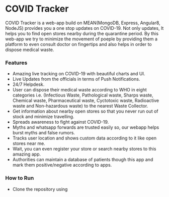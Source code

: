 # COVID Tracker

COVID Tracker is a web-app build on MEAN(MongoDB, Express, Angular8, NodeJS) provides you a one stop updates on COVID-19. Not only updates, It helps you to find open stores nearby during the quarantine period. 
By this web-app we try to minimize the movement of poeple by providing them a platform to even consult doctor on fingertips and also helps in order to dispose medical waste.

### Features

- Amazing live tracking on COVID-19  with beautiful charts and UI.
- Live Updates from the officials in terms of Push Notifications.
- 24/7 Helpdesk.
- User can dispose their medical waste according to WHO in eight categories i.e. (Infectious Waste, Pathological waste, Sharps waste, Chemical waste, Pharmaceutical waste, Cyctotoxic waste, Radioactive waste and Non-hazardous waste) to the nearest Waste Collector.
- Get information about nearby open stores so that you never run out of stock and minimize travelling.
- Spreads awareness to fight against COVID-19.
- Myths and whatsapp forwards are trusted easily so, our webapp helps burst myths and false rumors.
- Tracks user location and shows custom data according to it like open stores near me.
- Wait, you can even register your store or search nearby stores to this amazing app.
- Authorities can maintain a database of patients though this app and mark them positive/negative according to apps.

### How to Run
- Clone the repository using
